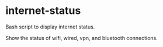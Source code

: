 # internet-status
Bash script to display internet status.

Show the status of wifi, wired, vpn, and bluetooth connections.
